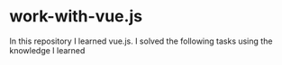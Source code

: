 # work-with-vue.js

In this repository I learned vue.js.
I solved the following tasks using the knowledge I learned
